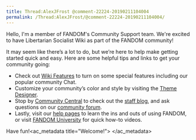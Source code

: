```yaml
---
title: Thread:AlexJFrost @comment-22224-20190211104004
permalink: /Thread:AlexJFrost/@comment-22224-20190211104004/
---
```


Hello, I'm a member of FANDOM's Community Support team. We're excited to
have Libertarian Socialist Wiki as part of the FANDOM community!

It may seem like there’s a lot to do, but we’re here to help make
getting started quick and easy. Here are some helpful tips and links to
get your community going:

- Check out [Wiki Features](Special:WikiFeatures "wikilink") to turn on
  some special features including our popular community Chat.
- Customize your community’s color and style by visiting the [Theme
  Designer](Special:ThemeDesigner "wikilink").
- Stop by [Community Central](w:c:community "wikilink") to check out the
  [staff blog](w:c:community:Blog:Wikia_Staff_Blog "wikilink"), and ask
  questions on our [community
  forum](w:c:community:Special:Forum "wikilink").
- Lastly, visit our [help pages](Help:Contents "wikilink") to learn the
  ins and outs of using FANDOM, or visit [FANDOM
  University](w:c:community:Wikia_University "wikilink") for quick
  how-to videos.

Have fun!<ac_metadata title="Welcome!"> </ac_metadata>